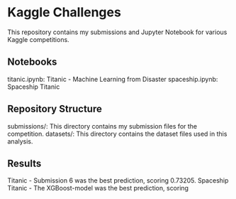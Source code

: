 # Kaggle Challenges
This repository contains my submissions and Jupyter Notebook for various Kaggle competitions. 

## Notebooks
titanic.ipynb: Titanic - Machine Learning from Disaster
spaceship.ipynb: Spaceship Titanic 

## Repository Structure
submissions/: This directory contains my submission files for the competition.
datasets/: This directory contains the dataset files used in this analysis.

## Results
Titanic - Submission 6 was the best prediction, scoring 0.73205.
Spaceship Titanic - The XGBoost-model was the best prediction, scoring 
